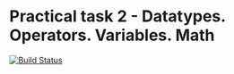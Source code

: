 # Practical task 2 - Datatypes. Operators. Variables. Math

[![Build Status](https://travis-ci.com/itmo-java-basics-2020/task-2-datatypes-and-operators-kostiamatv.svg?branch=master)](https://travis-ci.com/itmo-java-basics-2020/task-2-datatypes-and-operators-kostiamatv)